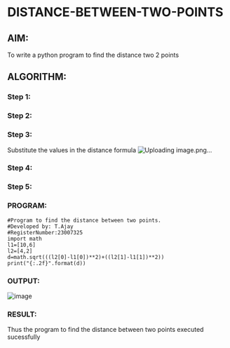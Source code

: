 # DISTANCE-BETWEEN-TWO-POINTS

## AIM:
To write a python program to find the distance two 2 points
## ALGORITHM:
### Step 1: 
### Step 2: 
### Step 3: 
Substitute the values in the distance formula
![Uploading image.png…]()


### Step 4: 
### Step 5: 
### PROGRAM:
```
#Program to find the distance between two points.
#Developed by: T.Ajay
#RegisterNumber:23007325
import math
l1=[10,6]
l2=[4,2]
d=math.sqrt(((l2[0]-l1[0])**2)+((l2[1]-l1[1])**2))
print("{:.2f}".format(d))  

```

### OUTPUT:
![image](https://github.com/Ajayreddy-2006/DISTANCE-BETWEEN-TWO-POINTS/assets/145742508/544fceae-a1a1-491f-8d98-74c85dc1d45e)


### RESULT:
Thus the program to find the distance between two points executed sucessfully
